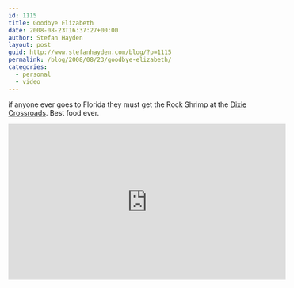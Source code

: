 ```yaml
---
id: 1115
title: Goodbye Elizabeth
date: 2008-08-23T16:37:27+00:00
author: Stefan Hayden
layout: post
guid: http://www.stefanhayden.com/blog/?p=1115
permalink: /blog/2008/08/23/goodbye-elizabeth/
categories:
  - personal
  - video
---
```

if anyone ever goes to Florida they must get the Rock Shrimp at the <a href="http://www.dixiecrossroads.com/">Dixie Crossroads</a>. Best food ever.

<iframe width="560" height="315" src="http://www.youtube.com/v/R2-6RsVXjTc&hl=en&fs=1" title="YouTube video player" frameborder="0" allow="accelerometer; autoplay; clipboard-write; encrypted-media; gyroscope; picture-in-picture" allowfullscreen></iframe>